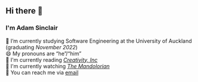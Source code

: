 ## Hi there 👋

### I'm Adam Sinclair

🌱 I’m currently studying Software Engineering at the University of Auckland (graduating _November 2022_)  
😄 My pronouns are “he”/“him”  
📖 I'm currently reading *[Creativity, Inc](https://www.goodreads.com/book/show/18077903-creativity-inc)*  
🍿  I'm currently watching *[The Mandolorian](https://www.disneyplus.com/the-mandalorian)*  
💬 You can reach me via [email](mailto:hello@adamsinclair.kiwi)
